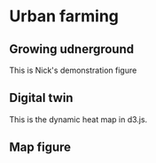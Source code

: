 # Urban farming

## Growing udnerground
This is Nick's demonstration figure

<script src="https://d3js.org/d3.v6.min.js"></script> <script> const data = Object.values({ "LINE1": [ 10, 11, 12, 15 ], "LINE2": [ 21, 22, 23, 32 ], "LINE3": [ 11, 12, 13, 15 ] }); var line = d3.line() .x((d, i) => x(i)) .y((d) => y(d)); // set the dimensions and margins of the graph var margin = { top: 50, right: 100, bottom: 130, left: 120 }, width = 900 - margin.left - margin.right, height = 400 - margin.top - margin.bottom; // append the svg object to the body of the page var svg = d3.select("#example_object") .append("svg") .attr("width", width + margin.left + margin.right) .attr("height", height + margin.top + margin.bottom) .append("g") .attr("transform", `translate(${margin.left}, ${margin.top})`); // Add X axis var x = d3.scaleLinear() .domain([0, d3.max(data, (d) => d.length)]) .range([0, width]); svg.append("g") .attr("transform", "translate(0," + height + ")") .call(d3.axisBottom(x).ticks(5)); // Add Y axis // I need help in this area, how can I get the min and max values set in the domain? var y = d3.scaleLinear() .domain([0, d3.max(data, (d) => Math.max(...d))]) .range([height, 0]); svg.append("g") .call(d3.axisLeft(y)); // Draw the line // I need help in this area, how can I get the lines plotted, js gives error in this! svg.selectAll(".line") .data(data) .enter() .append("path") .attr("fill", "none") .attr("stroke", "black") .attr("stroke-width", 1.5) .attr("d", (d) => line(d)); </script>

## Digital twin

This is the dynamic heat map in d3.js.
<!DOCTYPE html>
<meta charset="utf-8">

<!-- Load d3.js -->
<script src="https://d3js.org/d3.v4.js"></script>

<!-- Create a div where the graph will take place -->
<div id="my_dataviz"></div>

<!-- Load color palettes -->
<script src="https://d3js.org/d3-scale-chromatic.v1.min.js"></script>


<script>

// set the dimensions and margins of the graph
var margin = {top: 80, right: 25, bottom: 30, left: 40},
  width = 450 - margin.left - margin.right,
  height = 450 - margin.top - margin.bottom;

// append the svg object to the body of the page
var svg = d3.select("#my_dataviz")
.append("svg")
  .attr("width", width + margin.left + margin.right)
  .attr("height", height + margin.top + margin.bottom)
.append("g")
  .attr("transform",
        "translate(" + margin.left + "," + margin.top + ")");

//Read the data
d3.csv("https://raw.githubusercontent.com/holtzy/D3-graph-gallery/master/DATA/heatmap_data.csv", function(data) {

  // Labels of row and columns -> unique identifier of the column called 'group' and 'variable'
  var myGroups = d3.map(data, function(d){return d.group;}).keys()
  var myVars = d3.map(data, function(d){return d.variable;}).keys()

  // Build X scales and axis:
  var x = d3.scaleBand()
    .range([ 0, width ])
    .domain(myGroups)
    .padding(0.05);
  svg.append("g")
    .style("font-size", 15)
    .attr("transform", "translate(0," + height + ")")
    .call(d3.axisBottom(x).tickSize(0))
    .select(".domain").remove()

  // Build Y scales and axis:
  var y = d3.scaleBand()
    .range([ height, 0 ])
    .domain(myVars)
    .padding(0.05);
  svg.append("g")
    .style("font-size", 15)
    .call(d3.axisLeft(y).tickSize(0))
    .select(".domain").remove()

  // Build color scale
  var myColor = d3.scaleSequential()
    .interpolator(d3.interpolateInferno)
    .domain([1,100])

  // create a tooltip
  var tooltip = d3.select("#my_dataviz")
    .append("div")
    .style("opacity", 0)
    .attr("class", "tooltip")
    .style("background-color", "white")
    .style("border", "solid")
    .style("border-width", "2px")
    .style("border-radius", "5px")
    .style("padding", "5px")

  // Three function that change the tooltip when user hover / move / leave a cell
  var mouseover = function(d) {
    tooltip
      .style("opacity", 1)
    d3.select(this)
      .style("stroke", "black")
      .style("opacity", 1)
  }
  var mousemove = function(d) {
    tooltip
      .html("The exact value of<br>this cell is: " + d.value)
      .style("left", (d3.mouse(this)[0]+70) + "px")
      .style("top", (d3.mouse(this)[1]) + "px")
  }
  var mouseleave = function(d) {
    tooltip
      .style("opacity", 0)
    d3.select(this)
      .style("stroke", "none")
      .style("opacity", 0.8)
  }

  // add the squares
  svg.selectAll()
    .data(data, function(d) {return d.group+':'+d.variable;})
    .enter()
    .append("rect")
      .attr("x", function(d) { return x(d.group) })
      .attr("y", function(d) { return y(d.variable) })
      .attr("rx", 4)
      .attr("ry", 4)
      .attr("width", x.bandwidth() )
      .attr("height", y.bandwidth() )
      .style("fill", function(d) { return myColor(d.value)} )
      .style("stroke-width", 4)
      .style("stroke", "none")
      .style("opacity", 0.8)
    .on("mouseover", mouseover)
    .on("mousemove", mousemove)
    .on("mouseleave", mouseleave)
})

// Add title to graph
svg.append("text")
        .attr("x", 0)
        .attr("y", -50)
        .attr("text-anchor", "left")
        .style("font-size", "22px")
        .text("A d3.js heatmap");

// Add subtitle to graph
svg.append("text")
        .attr("x", 0)
        .attr("y", -20)
        .attr("text-anchor", "left")
        .style("font-size", "14px")
        .style("fill", "grey")
        .style("max-width", 400)
        .text("A short description of the take-away message of this chart.");


</script>

## Map figure

<!DOCTYPE html>
<meta charset="utf-8">

<!-- Load d3.js -->
<script src="https://d3js.org/d3.v4.js"></script>
<script src="https://d3js.org/d3-scale-chromatic.v1.min.js"></script>
<script src="https://d3js.org/d3-geo-projection.v2.min.js"></script>

<!-- Create an element where the map will take place -->
<svg id="my_dataviz" width="400" height="300"></svg>
<script>

// The svg
var svg = d3.select("svg"),
    width = +svg.attr("width"),
    height = +svg.attr("height");

// Map and projection
var projection = d3.geoNaturalEarth()
    .scale(width / 1.3 / Math.PI)
    .translate([width / 2, height / 2])

// Load external data and boot
d3.json("https://raw.githubusercontent.com/holtzy/D3-graph-gallery/master/DATA/world.geojson", function(data){

    // Draw the map
    svg.append("g")
        .selectAll("path")
        .data(data.features)
        .enter().append("path")
            .attr("fill", "#69b3a2")
            .attr("d", d3.geoPath()
                .projection(projection)
            )
            .style("stroke", "#fff")
})

</script>
